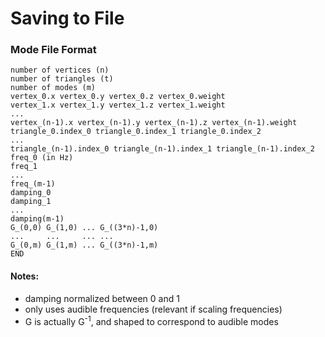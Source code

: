 # Saving to File

### Mode File Format
```
number of vertices (n)
number of triangles (t)
number of modes (m)
vertex_0.x vertex_0.y vertex_0.z vertex_0.weight
vertex_1.x vertex_1.y vertex_1.z vertex_1.weight
...
vertex_(n-1).x vertex_(n-1).y vertex_(n-1).z vertex_(n-1).weight
triangle_0.index_0 triangle_0.index_1 triangle_0.index_2
...
triangle_(n-1).index_0 triangle_(n-1).index_1 triangle_(n-1).index_2
freq_0 (in Hz)
freq_1
...
freq_(m-1)
damping_0
damping_1
...
damping(m-1)
G_(0,0) G_(1,0) ... G_((3*n)-1,0)
...     ...     ... ...
G_(0,m) G_(1,m) ... G_((3*n)-1,m)
END
```

#### Notes:
* damping normalized between 0 and 1
* only uses audible frequencies (relevant if scaling frequencies)
* G is actually G<sup>-1</sup>, and shaped to correspond to audible modes
